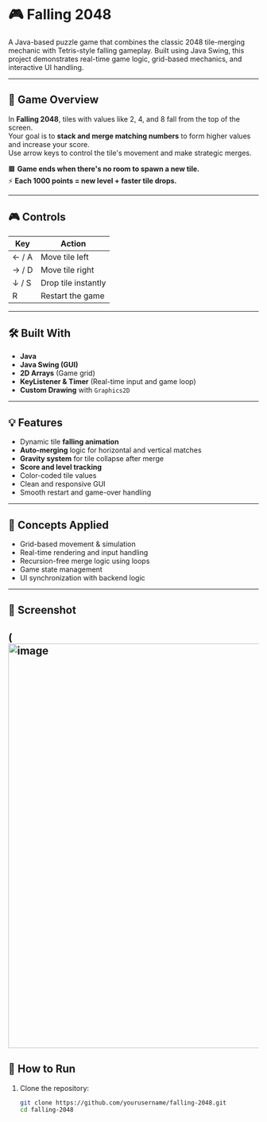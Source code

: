 # 🎮 Falling 2048

A Java-based puzzle game that combines the classic 2048 tile-merging mechanic with Tetris-style falling gameplay. Built using Java Swing, this project demonstrates real-time game logic, grid-based mechanics, and interactive UI handling.

---

## 🧩 Game Overview

In **Falling 2048**, tiles with values like 2, 4, and 8 fall from the top of the screen.  
Your goal is to **stack and merge matching numbers** to form higher values and increase your score.  
Use arrow keys to control the tile's movement and make strategic merges.

🟫 **Game ends when there's no room to spawn a new tile.**  
⚡ **Each 1000 points = new level + faster tile drops.**

---

## 🎮 Controls

| Key | Action            |
|-----|-------------------|
| ← / A | Move tile left     |
| → / D | Move tile right    |
| ↓ / S | Drop tile instantly |
| R     | Restart the game   |

---

## 🛠️ Built With

- **Java**
- **Java Swing (GUI)**
- **2D Arrays** (Game grid)
- **KeyListener & Timer** (Real-time input and game loop)
- **Custom Drawing** with `Graphics2D`

---

## 💡 Features

- Dynamic tile **falling animation**
- **Auto-merging** logic for horizontal and vertical matches
- **Gravity system** for tile collapse after merge
- **Score and level tracking**
- Color-coded tile values
- Clean and responsive GUI
- Smooth restart and game-over handling

---

## 🧠 Concepts Applied

- Grid-based movement & simulation
- Real-time rendering and input handling
- Recursion-free merge logic using loops
- Game state management
- UI synchronization with backend logic

---

## 📸 Screenshot

(<img width="509" height="814" alt="image" src="https://github.com/user-attachments/assets/758f8b43-c536-43dc-b352-f79d2c48f32c" />
---

## 🚀 How to Run

1. Clone the repository:
   ```bash
   git clone https://github.com/yourusername/falling-2048.git
   cd falling-2048
